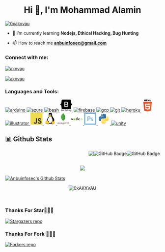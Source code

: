 <h1 align="center">Hi 👋, I'm Mohammad Alamin</h1>

<p align="left"> <a href="https://github.com/ryo-ma/github-profile-trophy"><img src="https://github-profile-trophy.vercel.app/?username=anbuinfosec" alt="0xakxvau" /></a> </p>

- 🌱 I’m currently learning **Nodejs, Ethical Hacking, Bug Hunting**

- 📫 How to reach me **anbuinfosec@gmail.com**

<h3 align="left">Connect with me:</h3>

<p align="left">

<a href="https://www.facebook.com/anbuinfosec?mibextid=ZbWKwL" target="blank"><img align="center" src="https://raw.githubusercontent.com/rahuldkjain/github-profile-readme-generator/master/src/images/icons/Social/facebook.svg" alt="akxvau" height="30" width="40" /></a>

<a href="https://instagram.com/anbuinfosec?igshid=ZDdkNTZiNTM=" target="blank"><img align="center" src="https://raw.githubusercontent.com/rahuldkjain/github-profile-readme-generator/master/src/images/icons/Social/instagram.svg" alt="akxvau" height="30" width="40" /></a>

</p>

<h3 align="left">Languages and Tools:</h3>

<p align="left"> <a href="https://www.arduino.cc/" target="_blank" rel="noreferrer"> <img src="https://cdn.worldvectorlogo.com/logos/arduino-1.svg" alt="arduino" width="40" height="40"/> </a> <a href="https://azure.microsoft.com/en-in/" target="_blank" rel="noreferrer"> <img src="https://www.vectorlogo.zone/logos/microsoft_azure/microsoft_azure-icon.svg" alt="azure" width="40" height="40"/> </a> <a href="https://www.gnu.org/software/bash/" target="_blank" rel="noreferrer"> <img src="https://www.vectorlogo.zone/logos/gnu_bash/gnu_bash-icon.svg" alt="bash" width="40" height="40"/> </a> <a href="https://getbootstrap.com" target="_blank" rel="noreferrer"> <img src="https://raw.githubusercontent.com/devicons/devicon/master/icons/bootstrap/bootstrap-plain-wordmark.svg" alt="bootstrap" width="40" height="40"/> </a> <a href="https://firebase.google.com/" target="_blank" rel="noreferrer"> <img src="https://www.vectorlogo.zone/logos/firebase/firebase-icon.svg" alt="firebase" width="40" height="40"/> </a> <a href="https://cloud.google.com" target="_blank" rel="noreferrer"> <img src="https://www.vectorlogo.zone/logos/google_cloud/google_cloud-icon.svg" alt="gcp" width="40" height="40"/> </a> <a href="https://git-scm.com/" target="_blank" rel="noreferrer"> <img src="https://www.vectorlogo.zone/logos/git-scm/git-scm-icon.svg" alt="git" width="40" height="40"/> </a> <a href="https://heroku.com" target="_blank" rel="noreferrer"> <img src="https://www.vectorlogo.zone/logos/heroku/heroku-icon.svg" alt="heroku" width="40" height="40"/> </a> <a href="https://www.w3.org/html/" target="_blank" rel="noreferrer"> <img src="https://raw.githubusercontent.com/devicons/devicon/master/icons/html5/html5-original-wordmark.svg" alt="html5" width="40" height="40"/> </a> <a href="https://www.adobe.com/in/products/illustrator.html" target="_blank" rel="noreferrer"> <img src="https://www.vectorlogo.zone/logos/adobe_illustrator/adobe_illustrator-icon.svg" alt="illustrator" width="40" height="40"/> </a> <a href="https://developer.mozilla.org/en-US/docs/Web/JavaScript" target="_blank" rel="noreferrer"> <img src="https://raw.githubusercontent.com/devicons/devicon/master/icons/javascript/javascript-original.svg" alt="javascript" width="40" height="40"/> </a> <a href="https://www.linux.org/" target="_blank" rel="noreferrer"> <img src="https://raw.githubusercontent.com/devicons/devicon/master/icons/linux/linux-original.svg" alt="linux" width="40" height="40"/> </a> <a href="https://www.mongodb.com/" target="_blank" rel="noreferrer"> <img src="https://raw.githubusercontent.com/devicons/devicon/master/icons/mongodb/mongodb-original-wordmark.svg" alt="mongodb" width="40" height="40"/> </a> <a href="https://nodejs.org" target="_blank" rel="noreferrer"> <img src="https://raw.githubusercontent.com/devicons/devicon/master/icons/nodejs/nodejs-original-wordmark.svg" alt="nodejs" width="40" height="40"/> </a> <a href="https://www.photoshop.com/en" target="_blank" rel="noreferrer"> <img src="https://raw.githubusercontent.com/devicons/devicon/master/icons/photoshop/photoshop-line.svg" alt="photoshop" width="40" height="40"/> </a> <a href="https://www.python.org" target="_blank" rel="noreferrer"> <img src="https://raw.githubusercontent.com/devicons/devicon/master/icons/python/python-original.svg" alt="python" width="40" height="40"/> </a> <a href="https://unity.com/" target="_blank" rel="noreferrer"> <img src="https://www.vectorlogo.zone/logos/unity3d/unity3d-icon.svg" alt="unity" width="40" height="40"/> </a> </p>

## 📊 Github Stats

<img align="right" src="https://img.shields.io/github/stars/anbuinfosec?label=Stars&style=social" alt="GitHub Badge"> <a href="https://github.com/anbuinfosec?tab=followers"><img align="right" src="https://img.shields.io/github/followers/anbuinfosec?label=Followers&style=social" alt="GitHub Badge"></a> <a href="https://github.com/anbuinfosec">  <img align="right" src="https://komarev.com/ghpvc/?username=anbuinfosec"></a>

<br><br>

<p align="center">

  <img src="https://github-readme-stats.vercel.app/api/top-langs/?username=anbuinfosec&langs_count=8&theme=react&bg_color=151515" />

</p>

<p align="center">

<a href="https://github.com/anbuinfosec"><img alt="Anbuinfosec's Github Stats" src="https://github-readme-stats.vercel.app/api?username=anbuinfosec&show_icons=true&count_private=true&theme=react&bg_color=151515" 
/></a>

<p align="center"><img align="center" src="https://github-readme-streak-stats.herokuapp.com/?user=anbuinfosec&theme=black-ice" alt="0xAKXVAU"/></p>

<br/>

### Thanks For Star🙏👨‍💻

[![Stargazers repo](https://reporoster.com/stars/anbuinfosec/anbuinfosec)](https://github.com/anbuinfosec/anbuinfosec/stargazers)

### Thanks For Fork 🙏👨‍💻

[![Forkers repo](https://reporoster.com/forks/anbuinfosec/anbuinfosec)](https://github.com/anbuinfosec/anbuinfosec/network/members)
